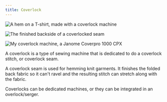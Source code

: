 ```yaml
---
title: Coverlock
---
```


![A hem on a T-shirt, made with a coverlock machine](coverlock-hem.jpg)

![The finished backside of a coverlocked seam](coverlock.jpg)

![My coverlock machine, a Janome Coverpro 1000 CPX](janome-coverpro.jpg)

A coverlock is a type of sewing machine that is dedicated to do a coverlock stitch, or coverlock seam.

A coverlock seam is used for hemming knit garments. It finishes the folded back fabric so it can't ravel and the resulting stitch can stretch along with the fabric.

Coverlocks can be dedicated machines, or they can be integrated in an overlock/serger.